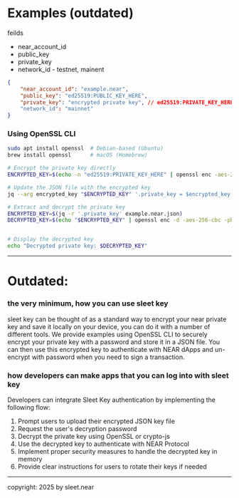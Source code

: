 # Examples (outdated)

feilds
- near_account_id
- public_key
- private_key
- network_id - testnet, mainent


```json
{
    "near_account_id": "example.near",
    "public_key": "ed25519:PUBLIC_KEY_HERE",
    "private_key": "encrypted private key", // ed25519:PRIVATE_KEY_HERE
    "network_id": "mainnet"
}
```

### Using OpenSSL CLI

```sh
sudo apt install openssl  # Debian-based (Ubuntu)
brew install openssl      # macOS (Homebrew)
```

```sh
# Encrypt the private key directly
ENCRYPTED_KEY=$(echo -n "ed25519:PRIVATE_KEY_HERE" | openssl enc -aes-256-cbc -salt -pbkdf2 -a -k 'your_password')

# Update the JSON file with the encrypted key
jq --arg encrypted_key "$ENCRYPTED_KEY" '.private_key = $encrypted_key' example.near.json > temp.json && mv temp.json example.near.json
```

```sh
# Extract and decrypt the private key
ENCRYPTED_KEY=$(jq -r '.private_key' example.near.json)
DECRYPTED_KEY=$(echo "$ENCRYPTED_KEY" | openssl enc -d -aes-256-cbc -pbkdf2 -a -k 'your_password')


# Display the decrypted key
echo "Decrypted private key: $DECRYPTED_KEY"
```

---

# Outdated:
### the very minimum, how you can use sleet key
sleet key can be thought of as a standard way to encrypt your near private key and save it locally on your device, you can do it with a number of different tools. We provide examples using OpenSSL CLI to securely encrypt your private key with a password and store it in a JSON file. You can then use this encrypted key to authenticate with NEAR dApps and un-encrypt with password when you need to sign a transaction.

### how developers can make apps that you can log into with sleet key
Developers can integrate Sleet Key authentication by implementing the following flow:
1. Prompt users to upload their encrypted JSON key file
2. Request the user's decryption password
3. Decrypt the private key using OpenSSL or crypto-js
4. Use the decrypted key to authenticate with NEAR Protocol
5. Implement proper security measures to handle the decrypted key in memory
6. Provide clear instructions for users to rotate their keys if needed


---

copyright: 2025 by sleet.near